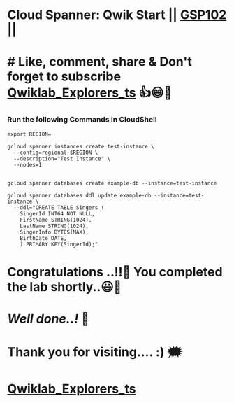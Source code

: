 # Cloud Spanner: Qwik Start || [GSP102](https://www.cloudskillsboost.google/focuses/1774?parent=catalog) ||

# # Like, comment, share & Don't forget to subscribe [Qwiklab_Explorers_ts](https://youtube.com/@titashshil?si=RgamNu1dc9jVIbJN) 👍😄🤝

### Run the following Commands in CloudShell

```
export REGION=
```
```
gcloud spanner instances create test-instance \
  --config=regional-$REGION \
  --description="Test Instance" \
  --nodes=1


gcloud spanner databases create example-db --instance=test-instance

gcloud spanner databases ddl update example-db --instance=test-instance \
  --ddl="CREATE TABLE Singers (
    SingerId INT64 NOT NULL,
    FirstName STRING(1024),
    LastName STRING(1024),
    SingerInfo BYTES(MAX),
    BirthDate DATE,
    ) PRIMARY KEY(SingerId);"
```


# Congratulations ..!!🎉  You completed the lab shortly..😃💯

# *Well done..!* 👏

# Thank you for visiting.... :) 🗯️

# [Qwiklab_Explorers_ts](https://youtube.com/@titashshil?si=RgamNu1dc9jVIbJN)
